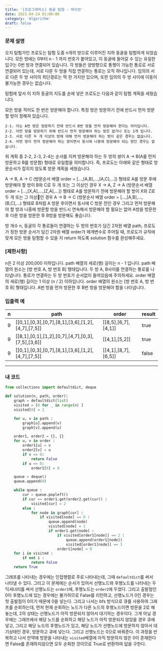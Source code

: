 ```yaml
---
title: '[프로그래머스] 동굴 탐험 - 파이썬'
date: 2021-04-24 01:00:00
category: 'Algorithm'
draft: false
---
```


### 문제 설명

오지 탐험가인 프로도는 탐험 도중 n개의 방으로 이루어진 지하 동굴을 탐험하게 되었습니다. 모든 방에는 0부터 n - 1 까지 번호가 붙어있고, 이 동굴에 들어갈 수 있는 유일한 입구는 0번 방과 연결되어 있습니다. 각 방들은 양방향으로 통행이 가능한 통로로 서로 연결되어 있는데, 서로 다른 두 방을 직접 연결하는 통로는 오직 하나입니다. 임의의 서로 다른 두 방 사이의 최단경로는 딱 한 가지만 있으며, 또한 임의의 두 방 사이에 이동이 불가능한 경우는 없습니다.

탐험에 앞서 이 지하 동굴의 지도를 손에 넣은 프로도는 다음과 같이 탐험 계획을 세웠습니다.

모든 방을 적어도 한 번은 방문해야 합니다.
특정 방은 방문하기 전에 반드시 먼저 방문할 방이 정해져 있습니다.

```
2-1. 이는 A번 방은 방문하기 전에 반드시 B번 방을 먼저 방문해야 한다는 의미입니다.
2-2. 어떤 방을 방문하기 위해 반드시 먼저 방문해야 하는 방은 없거나 또는 1개 입니다.
2-3. 서로 다른 두 개 이상의 방에 대해 먼저 방문해야 하는 방이 같은 경우는 없습니다.
2-4. 어떤 방이 먼저 방문해야 하는 방이면서 동시에 나중에 방문해야 되는 방인 경우는 없습니다.
```

위 계획 중 2-2, 2-3, 2-4는 순서를 지켜 방문해야 하는 두 방의 쌍이 A → B(A를 먼저 방문하고 B를 방문함) 형태로 유일함을 의미합니다. 즉, 프로도는 아래와 같은 형태로 방문순서가 잡히지 않도록 방문 계획을 세웠습니다.

A → B, A → C (방문순서 배열 order = [...,[A,B],...,[A,C],...]) 형태로 A를 방문 후에 방문해야 할 방이 B와 C로 두 개 또는 그 이상인 경우
X → A, Z → A (방문순서 배열 order = [...,[X,A],...,[Z,A],...]) 형태로 A를 방문하기 전에 방문해야 할 방이 X와 Z로 두 개 또는 그 이상인 경우
A → B → C (방문순서 배열 order = [...,[A,B],...,[B,C],...) 형태로 B처럼 A 방문 후이면서 동시에 C 방문 전인 경우
그리고 먼저 방문해야 할 방과 나중에 방문할 방을 반드시 연속해서 방문해야 할 필요는 없어 A방을 방문한 후 다른 방을 방문한 후 B방을 방문해도 좋습니다.

방 개수 n, 동굴의 각 통로들이 연결하는 두 방의 번호가 담긴 2차원 배열 path, 프로도가 정한 방문 순서가 담긴 2차원 배열 order가 매개변수로 주어질 때, 프로도가 규칙에 맞게 모든 방을 탐험할 수 있을 지 return 하도록 solution 함수를 완성해주세요.

### [제한사항]

n은 2 이상 200,000 이하입니다.
path 배열의 세로(행) 길이는 n - 1 입니다.
path 배열의 원소는 [방 번호 A, 방 번호 B] 형태입니다.
두 방 A, B사이를 연결하는 통로를 나타냅니다.
통로가 연결하는 두 방 번호가 순서없이 들어있음에 주의하세요.
order 배열의 세로(행) 길이는 1 이상 (n / 2) 이하입니다.
order 배열의 원소는 [방 번호 A, 방 번호 B] 형태입니다.
A번 방을 먼저 방문한 후 B번 방을 방문해야 함을 나타냅니다.

### 입출력 예

| n   | path                                              | order               | result |
| --- | ------------------------------------------------- | ------------------- | ------ |
| 9   | [[0,1],[0,3],[0,7],[8,1],[3,6],[1,2],[4,7],[7,5]] | [[8,5],[6,7],[4,1]] | true   |
| 9   | [[8,1],[0,1],[1,2],[0,7],[4,7],[0,3],[7,5],[3,6]] | [[4,1],[5,2]]       | true   |
| 9   | [[0,1],[0,3],[0,7],[8,1],[3,6],[1,2],[4,7],[7,5]] | [[4,1],[8,7],[6,5]] | false  |

---

### 내 코드

```python
from collections import defaultdict, deque

def solution(n, path, order):
    graph = defaultdict(list)
    visited = [0 for _ in range(n) ]
    visited[0] = 1

    for u, v in path :
        graph[u].append(v)
        graph[v].append(u)

    order1, order2 = {}, {}
    for u, v in order :
        order1[u] = v
        order2[v] = u
        if v == 0:
            return False
        if u == 0:
            order1[0] = 0

    queue = deque()
    queue.append(0)

    while queue :
        cur = queue.popleft()
        if cur == order1.get(order2.get(cur)) :
            visited[cur] = 2
        else :
            for node in graph[cur] :
                if visited[node] == 0 :
                    queue.append(node)
                    visited[node] = 1
                    if order1.get(node) :
                        if visited[order1[node]] == 2 :
                            queue.append(order1[node])
                            visited[order1[node]] == 1
                        order1[node] = 0
    for i in visited :
        if not i :
            return False
    return True
```

그래프를 나타내는 경우에는 인접행렬로 주로 나타내는데, 그때 `defaultdict`를 써서 나타낼 수 있다. 그리고 이 문제에는 순서가 있어서 선행노드와 후행노드를 나타내는 두 딕셔너리를 써서 선행노드는 `order1`에, 후행노드는 `order2`에 두었다. 그리고 출발점인 0이 후행노드에 있는 경우에는 불가하므로 False를 리턴하고, 선행노드가 0인 경우는 첫 출발점이 0이기 때문에 0을 넣는다. 그리고 나서는 bfs 방식으로 큐를 사용하여 그래프를 순회하는데, 먼저 현재 순회하는 노드가 다른 노드의 후행노드이면 방문을 2로 해놓는데, 2의 상태는 선행노드가 아직 방문되지 않아서 대기하는 경우이다. 그게 아닐 경우에는 그래프에서 해당 노드를 순회하고 해당 노드가 아직 방문되지 않았을 경우 큐에 넣고, 그리고 해당 노드의 후행노드가 있고, 해당 노드가 선행노드에 방문하지 않아서 대기상태인 경우, 방문하고 큐에 넣는다. 그리고 선행노드는 0으로 바꿔준다. 이 과정을 반복하고 나서 만약에 방문을 나타내는 `visited`배열에 아직 방문하지 않은 0이 존재한다면 False를 존재하지않으면 모두 순회한 것이므로 True로 반환하여 답을 구한다.
